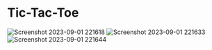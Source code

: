 # Tic-Tac-Toe
![Screenshot 2023-09-01 221618](https://github.com/RushabhRamani123/Tic-Tac-Toe/assets/129403338/93fa5064-15d8-4932-89bf-341c7eee93fb)
![Screenshot 2023-09-01 221633](https://github.com/RushabhRamani123/Tic-Tac-Toe/assets/129403338/92ebd593-ce7c-456f-ab94-7ab24f42da9e)
![Screenshot 2023-09-01 221644](https://github.com/RushabhRamani123/Tic-Tac-Toe/assets/129403338/baa84a6a-2912-4abe-be78-c3b66f16fa1f)



